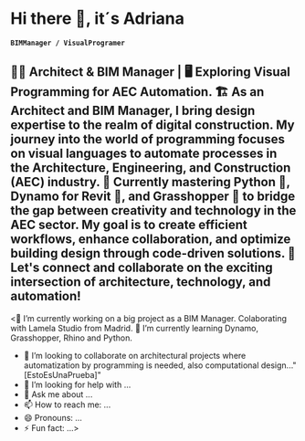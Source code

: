 # Hi there 👋, it´s Adriana


**`BIMManager / VisualProgramer`**

👷‍♀️ Architect & BIM Manager | 🖥️ Exploring Visual Programming for AEC Automation.
🏗️ As an Architect and BIM Manager, I bring design expertise to the realm of digital construction. My journey into the world of programming focuses on visual languages to automate processes in the Architecture, Engineering, and Construction (AEC) industry.
🤖 Currently mastering Python 🐍, Dynamo for Revit 🔌, and Grasshopper 🌿 to bridge the gap between creativity and technology in the AEC sector. My goal is to create efficient workflows, enhance collaboration, and optimize building design through code-driven solutions.
🔗 Let's connect and collaborate on the exciting intersection of architecture, technology, and automation!
---

<🔭 I’m currently working on a big project as a BIM Manager. Colaborating with Lamela Studio from Madrid.
🌱 I’m currently learning Dynamo, Grasshopper, Rhino and Python.
- 👯 I’m looking to collaborate on architectural projects where automatization by programming is needed, also computational design..."[EstoEsUnaPrueba]"
- 🤔 I’m looking for help with ...
- 💬 Ask me about ...
- 📫 How to reach me: ...
- 😄 Pronouns: ...
- ⚡ Fun fact: ...>

